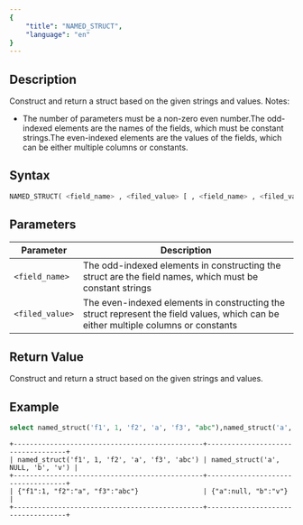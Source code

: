 ```yaml
---
{
    "title": "NAMED_STRUCT",
    "language": "en"
}
---
```


## Description

Construct and return a struct based on the given strings and values. Notes:

- The number of parameters must be a non-zero even number.The odd-indexed elements are the names of the fields, which must be constant strings.The even-indexed elements are the values of the fields, which can be either multiple columns or constants.

## Syntax

```sql
NAMED_STRUCT( <field_name> , <filed_value> [ , <field_name> , <filed_value> ... ] )
```

## Parameters

| Parameter | Description |
| -- | -- |
| `<field_name>` | The odd-indexed elements in constructing the struct are the field names, which must be constant strings |
| `<filed_value>` | The even-indexed elements in constructing the struct represent the field values, which can be either multiple columns or constants |

## Return Value

Construct and return a struct based on the given strings and values.

## Example

```sql
select named_struct('f1', 1, 'f2', 'a', 'f3', "abc"),named_struct('a', null, 'b', "v");
```

```text
+-----------------------------------------------+-----------------------------------+
| named_struct('f1', 1, 'f2', 'a', 'f3', 'abc') | named_struct('a', NULL, 'b', 'v') |
+-----------------------------------------------+-----------------------------------+
| {"f1":1, "f2":"a", "f3":"abc"}                | {"a":null, "b":"v"}               |
+-----------------------------------------------+-----------------------------------+
```
